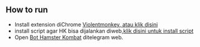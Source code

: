 ## How to run
- Install extension diChrome [Violentmonkey, atau klik disini](https://chromewebstore.google.com/detail/violentmonkey/jinjaccalgkegednnccohejagnlnfdag)
- install script agar HK bisa dijalankan diweb,[klik disini untuk install script](https://github.com/lhuwux/hamsterkombatweb/raw/main/hamster-kombat.user.js)
- Open [Bot Hamster Kombat](https://web.telegram.org/k/#?tgaddr=tg%3A%2F%2Fresolve%3Fdomain%3DhaMster_kombat_bot%26appname%3Dstart%26startapp%3DkentId5986888546) ditelegram web.
